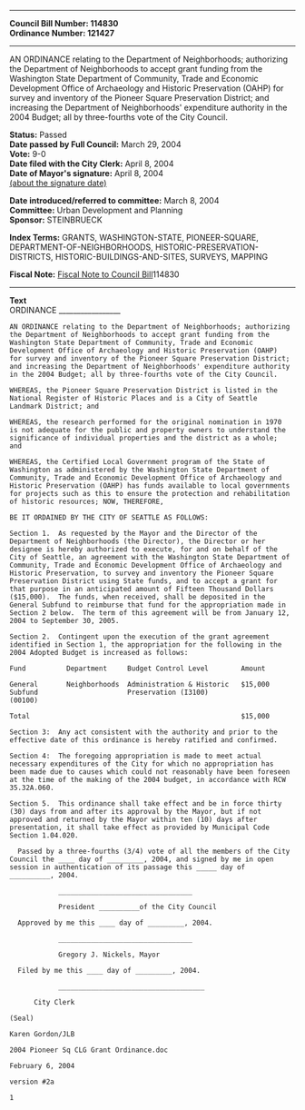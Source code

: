 * * * * *  
  
**Council Bill Number: [](#h0)[](#h2)114830**   
**Ordinance Number: 121427**  
  
* * * * *  
  
AN ORDINANCE relating to the Department of Neighborhoods; authorizing the Department of Neighborhoods to accept grant funding from the Washington State Department of Community, Trade and Economic Development Office of Archaeology and Historic Preservation (OAHP) for survey and inventory of the Pioneer Square Preservation District; and increasing the Department of Neighborhoods' expenditure authority in the 2004 Budget; all by three-fourths vote of the City Council.  
  
**Status:** Passed   
**Date passed by Full Council:** March 29, 2004   
**Vote:** 9-0   
**Date filed with the City Clerk:** April 8, 2004   
**Date of Mayor's signature:** April 8, 2004   
[(about the signature date)](/~public/approvaldate.htm)   
  
  
**Date introduced/referred to committee:** March 8, 2004   
**Committee:** Urban Development and Planning   
**Sponsor:** STEINBRUECK   
  
**Index Terms:** GRANTS, WASHINGTON-STATE, PIONEER-SQUARE, DEPARTMENT-OF-NEIGHBORHOODS, HISTORIC-PRESERVATION-DISTRICTS, HISTORIC-BUILDINGS-AND-SITES, SURVEYS, MAPPING  
  
**Fiscal Note:** [Fiscal Note to Council Bill](http://clerk.seattle.gov/~public/fnote/114830.htm)[](#h1)[](#h3)114830  
  
* * * * *  
  
**Text**  
    ORDINANCE _________________  
  
    AN ORDINANCE relating to the Department of Neighborhoods; authorizing  
    the Department of Neighborhoods to accept grant funding from the  
    Washington State Department of Community, Trade and Economic  
    Development Office of Archaeology and Historic Preservation (OAHP)  
    for survey and inventory of the Pioneer Square Preservation District;  
    and increasing the Department of Neighborhoods' expenditure authority  
    in the 2004 Budget; all by three-fourths vote of the City Council.  
  
    WHEREAS, the Pioneer Square Preservation District is listed in the  
    National Register of Historic Places and is a City of Seattle  
    Landmark District; and  
  
    WHEREAS, the research performed for the original nomination in 1970  
    is not adequate for the public and property owners to understand the  
    significance of individual properties and the district as a whole;  
    and  
  
    WHEREAS, the Certified Local Government program of the State of  
    Washington as administered by the Washington State Department of  
    Community, Trade and Economic Development Office of Archaeology and  
    Historic Preservation (OAHP) has funds available to local governments  
    for projects such as this to ensure the protection and rehabilitation  
    of historic resources; NOW, THEREFORE,  
  
    BE IT ORDAINED BY THE CITY OF SEATTLE AS FOLLOWS:  
  
    Section 1.  As requested by the Mayor and the Director of the  
    Department of Neighborhoods (the Director), the Director or her  
    designee is hereby authorized to execute, for and on behalf of the  
    City of Seattle, an agreement with the Washington State Department of  
    Community, Trade and Economic Development Office of Archaeology and  
    Historic Preservation, to survey and inventory the Pioneer Square  
    Preservation District using State funds, and to accept a grant for  
    that purpose in an anticipated amount of Fifteen Thousand Dollars  
    ($15,000).  The funds, when received, shall be deposited in the  
    General Subfund to reimburse that fund for the appropriation made in  
    Section 2 below.  The term of this agreement will be from January 12,  
    2004 to September 30, 2005.  
  
    Section 2.  Contingent upon the execution of the grant agreement  
    identified in Section 1, the appropriation for the following in the  
    2004 Adopted Budget is increased as follows:  
  
    Fund          Department     Budget Control Level        Amount  
  
    General       Neighborhoods  Administration & Historic   $15,000  
    Subfund                      Preservation (I3100)  
    (00100)  
  
    Total                                                    $15,000  
  
    Section 3:  Any act consistent with the authority and prior to the  
    effective date of this ordinance is hereby ratified and confirmed.  
  
    Section 4:  The foregoing appropriation is made to meet actual  
    necessary expenditures of the City for which no appropriation has  
    been made due to causes which could not reasonably have been foreseen  
    at the time of the making of the 2004 budget, in accordance with RCW  
    35.32A.060.  
  
    Section 5.  This ordinance shall take effect and be in force thirty  
    (30) days from and after its approval by the Mayor, but if not  
    approved and returned by the Mayor within ten (10) days after  
    presentation, it shall take effect as provided by Municipal Code  
    Section 1.04.020.  
  
      Passed by a three-fourths (3/4) vote of all the members of the City  
    Council the ____ day of _________, 2004, and signed by me in open  
    session in authentication of its passage this _____ day of  
    __________, 2004.  
  
                _________________________________  
  
                President __________of the City Council  
  
      Approved by me this ____ day of _________, 2004.  
  
                _________________________________  
  
                Gregory J. Nickels, Mayor  
  
      Filed by me this ____ day of _________, 2004.  
  
                ____________________________________  
  
          City Clerk  
  
    (Seal)  
  
    Karen Gordon/JLB  
  
    2004 Pioneer Sq CLG Grant Ordinance.doc  
  
    February 6, 2004  
  
    version #2a  
  
    1  
